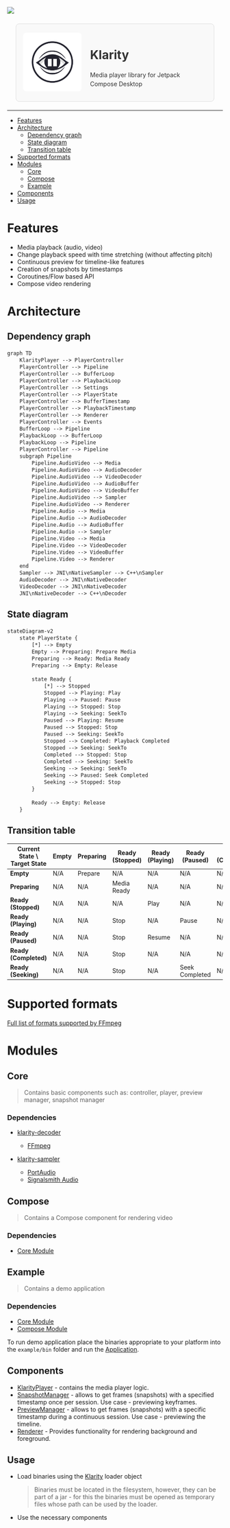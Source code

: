 <a href="https://www.buymeacoffee.com/numq"><img src="https://img.buymeacoffee.com/button-api/?text=Buy me a one way ticket&emoji=✈️&slug=numq&button_colour=5F7FFF&font_colour=ffffff&font_family=Inter&outline_colour=000000&coffee_colour=FFDD00" /></a>

<div style="display: flex; align-items: center; margin: 20px; border: 1px solid #ddd; border-radius: 8px; padding: 16px; background-color: #f9f9f9;">
  <div style="flex: 1; text-align: center;">
    <img src="./media/logo.png" alt="Your Image" style="max-width: 100%; border-radius: 8px;">
  </div>
  <div style="flex: 2; margin-left: 20px; color: #333;">
    <h1>Klarity</h1>
    <p style="font-size: 14px; line-height: 1.5;">Media player library for Jetpack Compose Desktop</p>
  </div>
</div>

---

- [Features](#features)
- [Architecture](#architecture)
    - [Dependency graph](#dependency-graph)
    - [State diagram](#state-diagram)
    - [Transition table](#transition-table)
- [Supported formats](#supported-formats)
- [Modules](#modules)
    - [Core](#core)
    - [Compose](#compose)
    - [Example](#example)
- [Components](#components)
- [Usage](#usage)

# Features

- Media playback (audio, video)
- Change playback speed with time stretching (without affecting pitch)
- Continuous preview for timeline-like features
- Creation of snapshots by timestamps
- Coroutines/Flow based API
- Compose video rendering

# Architecture

## Dependency graph

```mermaid
graph TD
    KlarityPlayer --> PlayerController
    PlayerController --> Pipeline
    PlayerController --> BufferLoop
    PlayerController --> PlaybackLoop
    PlayerController --> Settings
    PlayerController --> PlayerState
    PlayerController --> BufferTimestamp
    PlayerController --> PlaybackTimestamp
    PlayerController --> Renderer
    PlayerController --> Events
    BufferLoop --> Pipeline
    PlaybackLoop --> BufferLoop
    PlaybackLoop --> Pipeline
    PlayerController --> Pipeline
    subgraph Pipeline
        Pipeline.AudioVideo --> Media
        Pipeline.AudioVideo --> AudioDecoder
        Pipeline.AudioVideo --> VideoDecoder
        Pipeline.AudioVideo --> AudioBuffer
        Pipeline.AudioVideo --> VideoBuffer
        Pipeline.AudioVideo --> Sampler
        Pipeline.AudioVideo --> Renderer
        Pipeline.Audio --> Media
        Pipeline.Audio --> AudioDecoder
        Pipeline.Audio --> AudioBuffer
        Pipeline.Audio --> Sampler
        Pipeline.Video --> Media
        Pipeline.Video --> VideoDecoder
        Pipeline.Video --> VideoBuffer
        Pipeline.Video --> Renderer
    end
    Sampler --> JNI\nNativeSampler --> C++\nSampler
    AudioDecoder --> JNI\nNativeDecoder
    VideoDecoder --> JNI\nNativeDecoder
    JNI\nNativeDecoder --> C++\nDecoder
```

## State diagram

```mermaid
stateDiagram-v2
    state PlayerState {
        [*] --> Empty
        Empty --> Preparing: Prepare Media
        Preparing --> Ready: Media Ready
        Preparing --> Empty: Release

        state Ready {
            [*] --> Stopped
            Stopped --> Playing: Play
            Playing --> Paused: Pause
            Playing --> Stopped: Stop
            Playing --> Seeking: SeekTo
            Paused --> Playing: Resume
            Paused --> Stopped: Stop
            Paused --> Seeking: SeekTo
            Stopped --> Completed: Playback Completed
            Stopped --> Seeking: SeekTo
            Completed --> Stopped: Stop
            Completed --> Seeking: SeekTo
            Seeking --> Seeking: SeekTo
            Seeking --> Paused: Seek Completed
            Seeking --> Stopped: Stop
        }

        Ready --> Empty: Release
    }
```

## Transition table

| Current State \ Target State | Empty | Preparing | Ready (Stopped) | Ready (Playing) | Ready (Paused) | Ready (Completed) | Ready (Seeking) | Released |
|------------------------------|-------|-----------|-----------------|-----------------|----------------|-------------------|-----------------|----------|
| **Empty**                    | N/A   | Prepare   | N/A             | N/A             | N/A            | N/A               | N/A             | N/A      |
| **Preparing**                | N/A   | N/A       | Media Ready     | N/A             | N/A            | N/A               | N/A             | Release  |
| **Ready (Stopped)**          | N/A   | N/A       | N/A             | Play            | N/A            | N/A               | SeekTo          | Release  |
| **Ready (Playing)**          | N/A   | N/A       | Stop            | N/A             | Pause          | N/A               | SeekTo          | N/A      |
| **Ready (Paused)**           | N/A   | N/A       | Stop            | Resume          | N/A            | N/A               | SeekTo          | N/A      |
| **Ready (Completed)**        | N/A   | N/A       | Stop            | N/A             | N/A            | N/A               | SeekTo          | N/A      |
| **Ready (Seeking)**          | N/A   | N/A       | Stop            | N/A             | Seek Completed | N/A               | SeekTo          | N/A      |

# Supported formats

[Full list of formats supported by FFmpeg](https://ffmpeg.org/ffmpeg-formats.html)

# Modules

## Core

> Contains basic components such as: controller, player, preview manager, snapshot manager

### Dependencies

- [klarity-decoder](https://github.com/numq/klarity-decoder)
    - [FFmpeg](https://www.ffmpeg.org/)

- [klarity-sampler](https://github.com/numq/klarity-sampler)
    - [PortAudio](https://github.com/PortAudio/portaudio/)
    - [Signalsmith Audio](https://github.com/Signalsmith-Audio/signalsmith-stretch)

## Compose

> Contains a Compose component for rendering video

### Dependencies

- [Core Module](#core)

## Example

> Contains a demo application

### Dependencies

- [Core Module](#core)
- [Compose Module](#compose)

To run demo application place the binaries appropriate to your platform into the `example/bin` folder and run
the [Application](example/src/main/kotlin/application/Application.kt).

## Components

- [KlarityPlayer](core/src/main/kotlin/player/KlarityPlayer.kt) - contains the media player logic.
- [SnapshotManager](core/src/main/kotlin/snapshot/SnapshotManager.kt) - allows to get frames (snapshots) with a
  specified timestamp once per session. Use case - previewing keyframes.
- [PreviewManager](core/src/main/kotlin/preview/PreviewManager.kt) - allows to get frames (snapshots) with a
  specific timestamp during a continuous session. Use case - previewing the timeline.
- [Renderer](compose/src/main/kotlin/renderer/Renderer.kt) - Provides functionality for rendering background and
  foreground.

## Usage

- Load binaries using the [Klarity](core/src/main/kotlin/library/Klarity.kt) loader object
  > Binaries must be located in the filesystem, however, they can be part of a jar - for this the binaries must be
  opened
  > as temporary files whose path can be used by the loader.
- Use the necessary components
